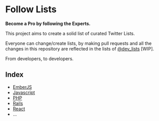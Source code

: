 # Follow Lists
**Become a Pro by following the Experts.**

This project aims to create a solid list of curated Twitter Lists. 

Everyone can change/create lists, by making pull requests and all the changes in this repository are reflected in the lists of [@dev_lists](https://twitter.com/dev_lists) [WIP].

From developers, to developers.

## Index

* [EmberJS](lists/emberjs.list)
* [Javascript](lists/javascript.list)
* [PHP](lists/php.list)
* [Rails](lists/rails.list)
* [React](lists/react.list)
* ...
